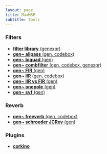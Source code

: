 ```yaml
---
layout: page
title: MaxMSP
subtitle: Tools
---
```


### Filters

- [**filter library** (genexpr)](https://velitch.github.io/velitch/2021-10-19-tool_filter_library/)
- [**gen~ allpass** (gen, codebox)](https://velitch.github.io/velitch/2021-10-19-tool_gen_allpass/)
- [**gen~ biquad** (gen)](https://velitch.github.io/velitch/2021-10-19-tool_gen_biquad/)
- [**gen~ combfilter** (gen, codebox, genexpr)](https://velitch.github.io/velitch/2021-10-19-tool_gen_combfilter/)
- [**gen~ FIR** (gen)](https://velitch.github.io/velitch/2021-10-19-tool_gen_fir/)
- [**gen~ IIR** (gen, codebox)](https://velitch.github.io/velitch/2021-10-19-tool_gen_iir/)
- [**gen~ IIR vs FIR** (gen)](https://velitch.github.io/velitch/2021-10-19-tool_gen_iir_vs_fir/)
- [**gen~ onepole** (gen)](https://velitch.github.io/velitch/2021-10-19-tool_gen_onepole/)
- [**gen~ svf** (gen)](https://velitch.github.io/velitch/2021-10-19-tool_gen_svf/)

### Reverb

- [**gen~ freeverb** (gen, codebox)](https://velitch.github.io/velitch/2021-10-19-tool_gen_freeverb/)
- [**gen~ schroeder JCRev** (gen)](https://velitch.github.io/velitch/2021-10-19-tool_gen_schroeder_JCRev/)


<!--

### Effects

- [**gen~ chorus** (gen, codebox)](https://velitch.github.io/velitch/2021-10-19-tool_gen_chorus/)
//- [**gen~ flanger** (gen, codebox)](https://velitch.github.io/velitch/2021-10-19-tool_gen_flanger/)
//- [**gen~ doppler** (gen, codebox)](https://velitch.github.io/velitch/2021-10-19-tool_gen_doppler/)

//### Synthesis

//- [**gen~ karplus strong** (gen, codebox)](https://velitch.github.io/velitch/2021-10-19-tool_gen_karplus/)

-->

### Plugins

- [**corkino**](https://velitch.github.io/velitch/2021-10-13-ui_corkino/)
